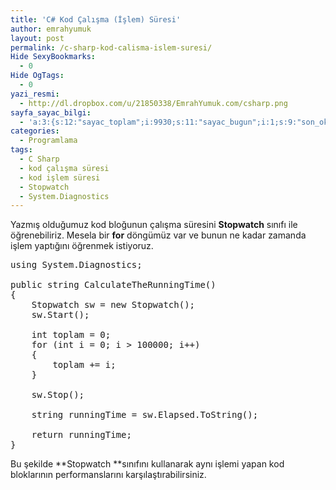 ```yaml
---
title: 'C# Kod Çalışma (İşlem) Süresi'
author: emrahyumuk
layout: post
permalink: /c-sharp-kod-calisma-islem-suresi/
Hide SexyBookmarks:
  - 0
Hide OgTags:
  - 0
yazi_resmi:
  - http://dl.dropbox.com/u/21850338/EmrahYumuk.com/csharp.png
sayfa_sayac_bilgi:
  - 'a:3:{s:12:"sayac_toplam";i:9930;s:11:"sayac_bugun";i:1;s:9:"son_okuma";i:1366293381;}'
categories:
  - Programlama
tags:
  - C Sharp
  - kod çalışma süresi
  - kod işlem süresi
  - Stopwatch
  - System.Diagnostics
---
```

Yazmış olduğumuz kod bloğunun çalışma süresini **Stopwatch** sınıfı ile öğrenebiliriz. Mesela bir **for** döngümüz var ve bunun ne kadar zamanda işlem yaptığını öğrenmek istiyoruz.

<!--more-->

<div style="clear:both;">
</div>

<pre>using System.Diagnostics;

public string CalculateTheRunningTime()
{
    Stopwatch sw = new Stopwatch();
    sw.Start();

    int toplam = 0;
    for (int i = 0; i &gt; 100000; i++)
    {
        toplam += i;
    }

    sw.Stop();

    string runningTime = sw.Elapsed.ToString();

    return runningTime;
}</pre>

Bu şekilde **Stopwatch **sınıfını kullanarak aynı işlemi yapan kod bloklarının performanslarını karşılaştırabilirsiniz.